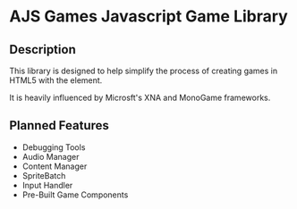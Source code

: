 AJS Games Javascript Game Library
=================================

Description
-----------

This library is designed to help simplify the process of creating games in HTML5 with the <canvas/> element.

It is heavily influenced by Microsft's XNA and MonoGame frameworks. 

Planned Features
----------

- Debugging Tools
- Audio Manager
- Content Manager
- SpriteBatch
- Input Handler
- Pre-Built Game Components

